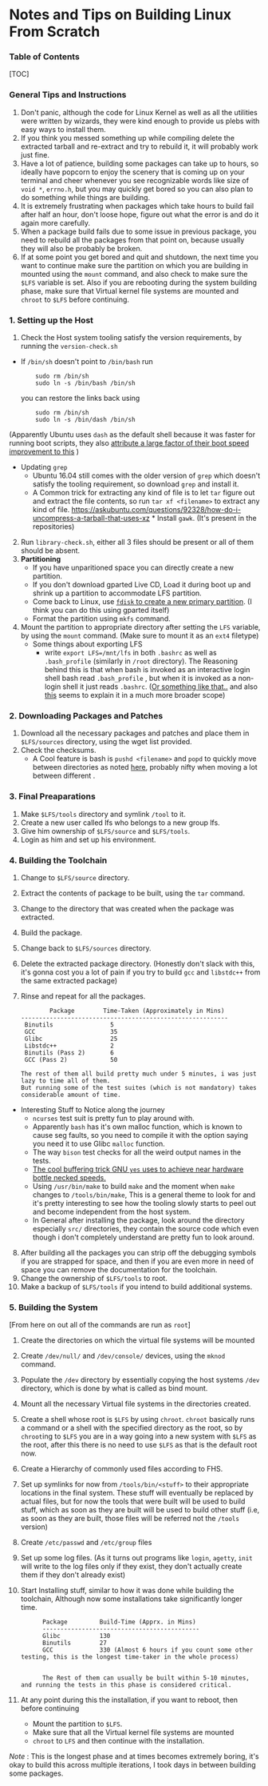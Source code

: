 
# Notes and Tips on Building Linux From Scratch

### Table of Contents
[TOC]

### __General Tips and Instructions__
1. Don't panic, although the code for Linux Kernel as well as all the utilities were written by wizards, they were kind enough to provide us plebs with easy ways to install them.
2. If you think you messed something up while compiling delete the extracted tarball and re-extract and try to rebuild it, it will probably work just fine.
3. Have a lot of patience, building some packages can take up to hours, so ideally have popcorn to enjoy the scenery that is coming up on your terminal and cheer whenever you see recognizable words like size of `void *`, `errno.h`, but you may quickly get bored so you can also plan to do something while things are building.
4. It is extremely frustrating when packages which take hours to build fail after half an hour, don't loose hope, figure out what the error is and do it again more carefully.
5. When a package build fails due to some issue in previous package, you need to rebuild all the packages from that point on, because usually they will also be probably be broken.
6. If at some point you get bored and quit and shutdown, the next time you want to continue make sure the partition on which you are building in mounted using the `mount` command, and also check to make sure the `$LFS` variable is set. Also if you are rebooting during the system building phase, make sure that Virtual kernel file systems are mounted and `chroot` to `$LFS` before continuing.

### __1. Setting up the Host__

1.  Check the Host system tooling satisfy the version requirements, by running the `version-check.sh`
  * If `/bin/sh`  doesn't point to `/bin/bash` run 
              

		    sudo rm /bin/sh 
		    sudo ln -s /bin/bash /bin/sh 
    you can restore the links back  using 
                              
    	    sudo rm /bin/sh
            sudo ln -s /bin/dash /bin/sh

   (Apparently Ubuntu uses `dash` as the default shell because it was faster for running boot scripts, they also [attribute a large factor of their boot speed improvement to this](https://wiki.ubuntu.com/DashAsBinSh) )
   * Updating `grep` 
	   * Ubuntu 16.04 still comes with the older version of `grep` which doesn't satisfy the tooling requirement, so download `grep` and install it.
	   * A Common trick for extracting any kind of file is to let `tar` figure out and extract the file contents, so run `tar xf <filename>` to extract any kind of file. https://askubuntu.com/questions/92328/how-do-i-uncompress-a-tarball-that-uses-xz
	* Install `gawk`. (It's present in the repositories)

2. Run `library-check.sh`, either all 3 files should be present or all of them should be absent.
3. **Partitioning**
	* If you have unparitioned space you can directly create a new partition.
	* If you don't download gparted Live CD, Load it during boot up and shrink up a partition to accommodate LFS partition.
	* Come back to Linux, use [`fdisk` to create a new primary partition](https://www.howtogeek.com/106873/how-to-use-fdisk-to-manage-partitions-on-linux/). (I think you can do this using gparted itself)
	* Format the partition using `mkfs` command.
4.  Mount the partition to appropriate directory after setting the `LFS` variable, by using the `mount` command. (Make sure to mount it as an `ext4` filetype) 
	* Some things about exporting LFS
	  * write `export LFS=/mnt/lfs` in both  `.bashrc` as well as `.bash_profile` (similarly in `/root` directory). The Reasoning behind this is that when bash is invoked as an interactive login shell bash read `.bash_profile` , but when it is invoked as a non-login shell it just reads `.bashrc`. ([Or something like that..](http://stefaanlippens.net/bashrc_and_others/) and also [this](https://stackoverflow.com/questions/415403/whats-the-difference-between-bashrc-bash-profile-and-environment) seems to explain it in a much more broader scope)

### __2. Downloading  Packages and Patches__

1. Download all the necessary packages and patches and place them in `$LFS/sources` directory, using the wget list provided.
2. Check the checksums.
	* A Cool feature is bash is `pushd <filename>` and `popd` to quickly move between directories as noted [here](https://www.eriwen.com/bash/pushd-and-popd/), probably nifty when moving a lot between different .

### __3. Final Preaparations__
1. Make `$LFS/tools` directory and symlink `/tool` to it.
2. Create a new user called lfs who belongs to a new group lfs.
3. Give him ownership of `$LFS/source` and `$LFS/tools`.
4. Login as him and set up his environment.

### __4. Building the Toolchain__
1. Change to `$LFS/source` directory.
2. Extract the contents of package to be built, using the `tar` command.
3. Change to the directory that was created when the package was extracted.
4. Build the package.
5. Change back to `$LFS/sources` directory.
6. Delete the extracted package directory. (Honestly don't slack with this, it's gonna cost you a lot of pain if you try to build `gcc` and `libstdc++` from the same extracted package)
7.  Rinse and repeat for all the packages.
                       
                Package        Time-Taken (Approximately in Mins)
        ----------------------------------------------------------
		 Binutils                5
	     GCC                     35
		 Glibc                   25
		 Libstdc++               2
		 Binutils (Pass 2)       6
		 GCC (Pass 2)            50
		 
		The rest of them all build pretty much under 5 minutes, i was just lazy to time all of them.
		But running some of the test suites (which is not mandatory) takes considerable amount of time.

* Interesting Stuff to Notice along the journey 
	 * `ncurses` test suit is pretty fun to play around with.
	 * Apparently `bash` has it's own malloc function, which is known to cause seg faults, so you need to compile it with the option saying you need it to use Glibc `malloc` function.
	 * The way `bison` test checks for all the weird output names in the tests.
	 * [The cool buffering trick GNU `yes` uses to achieve near hardware bottle necked speeds. ](https://www.reddit.com/r/unix/comments/6gxduc/how_is_gnu_yes_so_fast/?st=j3v3iw3c&sh=5651ea3c)
	 * Using `/usr/bin/make` to build `make` and the moment when `make` changes to `/tools/bin/make`, This is a general theme to look for and it's pretty interesting to see how the tooling slowly starts to peel out and become independent from the host system.
	 * In General after installing the package, look around the directory especially `src/` directories, they contain the source code which even though i don't completely understand are pretty fun to look around.
8. After building all the packages you can strip off the debugging symbols if you are strapped for space, and then if you are even more in need of space you can remove the documentation for the toolchain.
9. Change the ownership of `$LFS/tools` to root.
10. Make a backup of `$LFS/tools` if you intend to build additional systems.


### __5. Building the System__

[From here on out all of the commands are run as `root`]

1. Create the directories on which the virtual file systems will be mounted
2. Create `/dev/null/` and `/dev/console/` devices, using the `mknod` command.
3. Populate the `/dev` directory by essentially copying the host systems `/dev` directory, which is done by what is called as bind mount.
4. Mount all the necessary Virtual file systems in the directories created.
5. Create a shell whose root is `$LFS` by using `chroot`. 
 `chroot` basically runs a command or a shell with the specified directory as the root, so by `chroot`ing to `$LFS` you are in a way going into a new system with `$LFS` as the root, after this there is no need to use `$LFS` as that is the default root now.
6. Create a Hierarchy of commonly used files according to FHS.
7. Set up symlinks for now from `/tools/bin/<stuff>` to their appropriate locations in the final system. These stuff will eventually be replaced by actual files, but for now the tools that were built will be used to build stuff, which as soon as they are built will be used to build other stuff (i.e, as soon as they are built, those files will be referred not the `/tools` version)
8. Create `/etc/passwd` and `/etc/group` files
9. Set up some log files. (As it turns out programs like `login`, `agetty`, `init` will write to the log files only if they exist, they don't actually create them if they don't already exist)
10. Start Installing stuff, similar to how it was done while building the toolchain, Although now some installations take significantly longer time.
              
              Package         Build-Time (Apprx. in Mins)
              --------------------------------------------
              Glibc           130
              Binutils        27
              GCC             330 (Almost 6 hours if you count some other testing, this is the longest time-taker in the whole process)
					              
              
              The Rest of them can usually be built within 5-10 minutes, and running the tests in this phase is considered critical.

11. At any point during this the installation, if you want to reboot, then before continuing 
	 * Mount the partition to `$LFS`.
	 * Make sure that all the Virtual kernel file systems are mounted
	 * `chroot`  to `LFS` and then continue with the installation.

*Note* : This is the longest phase and at times becomes extremely boring, it's okay to build this across multiple iterations, I took days in between building some packages.
